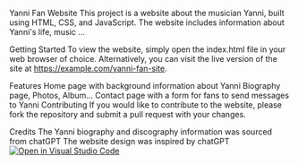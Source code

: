 Yanni Fan Website
This project is a website about the musician Yanni, built using HTML, CSS, and JavaScript. The website includes information about Yanni's life, music ...

Getting Started
To view the website, simply open the index.html file in your web browser of choice. Alternatively, you can visit the live version of the site at https://example.com/yanni-fan-site.

Features
Home page with background information about Yanni
Biography page, Photos, Album...
Contact page with a form for fans to send messages to Yanni
Contributing
If you would like to contribute to the website, please fork the repository and submit a pull request with your changes.

Credits
The Yanni biography and discography information was sourced from chatGPT
The website design was inspired by chatGPT
[![Open in Visual Studio Code](https://classroom.github.com/assets/open-in-vscode-c66648af7eb3fe8bc4f294546bfd86ef473780cde1dea487d3c4ff354943c9ae.svg)](https://classroom.github.com/online_ide?assignment_repo_id=10621661&assignment_repo_type=AssignmentRepo)
